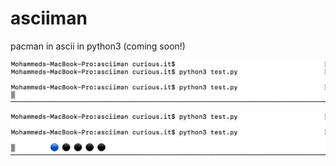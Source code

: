 # asciiman
pacman in ascii in python3 (coming soon!)

![](http://raw.githubusercontent.com/mohammedterry/asciiman/master/asciiman1.gif)

![](http://raw.githubusercontent.com/mohammedterry/asciiman/master/asciiman2.gif)
